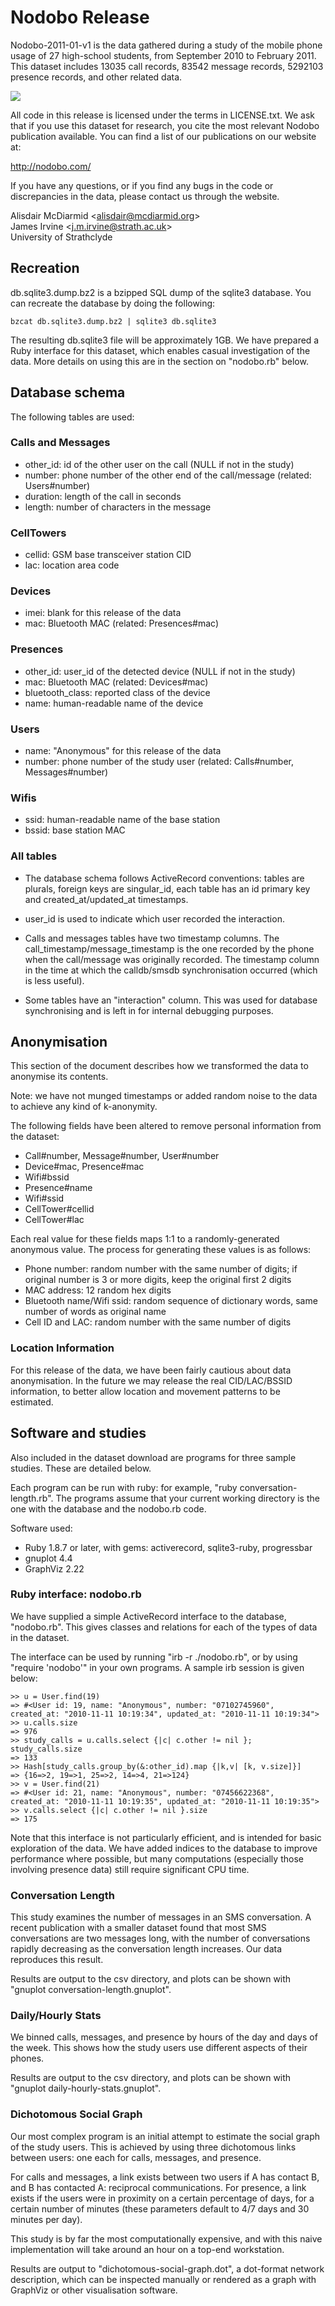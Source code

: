 # Nodobo Release

Nodobo-2011-01-v1 is the data gathered during a study of the mobile phone usage of 27 high-school students, from September 2010 to February 2011. This dataset includes 13035 call records, 83542 message records, 5292103 presence records, and other related data.

![](http://github.com/alisdair/nodobo-release/raw/master/img/nodobo-social.png)

All code in this release is licensed under the terms in LICENSE.txt. We ask that if you use this dataset for research, you cite the most relevant Nodobo publication available. You can find a list of our publications on our website at:

  http://nodobo.com/

If you have any questions, or if you find any bugs in the code or discrepancies in the data, please contact us through the website.

Alisdair McDiarmid &lt;alisdair@mcdiarmid.org&gt;  
James Irvine &lt;j.m.irvine@strath.ac.uk&gt;  
University of Strathclyde


## Recreation

db.sqlite3.dump.bz2 is a bzipped SQL dump of the sqlite3 database. You can recreate the database by doing the following:

    bzcat db.sqlite3.dump.bz2 | sqlite3 db.sqlite3

The resulting db.sqlite3 file will be approximately 1GB. We have prepared a Ruby interface for this dataset, which enables casual investigation of the data. More details on using this are in the section on "nodobo.rb" below.


## Database schema

The following tables are used:

### Calls and Messages

* other_id: id of the other user on the call (NULL if not in the study)
* number: phone number of the other end of the call/message (related: Users#number)
* duration: length of the call in seconds
* length: number of characters in the message

### CellTowers

* cellid: GSM base transceiver station CID
* lac: location area code

### Devices

* imei: blank for this release of the data
* mac: Bluetooth MAC (related: Presences#mac)

### Presences

* other_id: user_id of the detected device (NULL if not in the study)
* mac: Bluetooth MAC (related: Devices#mac)
* bluetooth_class: reported class of the device
* name: human-readable name of the device

### Users

* name: "Anonymous" for this release of the data
* number: phone number of the study user (related: Calls#number, Messages#number)

### Wifis

* ssid: human-readable name of the base station
* bssid: base station MAC

### All tables

* The database schema follows ActiveRecord conventions: tables are plurals, foreign keys are singular_id, each table has an id primary key and created_at/updated_at timestamps.

* user_id is used to indicate which user recorded the interaction.

* Calls and messages tables have two timestamp columns. The call_timestamp/message_timestamp is the one recorded by the phone when the call/message was originally recorded. The timestamp column in the time at which the calldb/smsdb synchronisation occurred (which is less useful).

* Some tables have an "interaction" column. This was used for database synchronising and is left in for internal debugging purposes.


## Anonymisation

This section of the document describes how we transformed the data to anonymise its contents.

Note: we have not munged timestamps or added random noise to the data to achieve any kind of k-anonymity.

The following fields have been altered to remove personal information from the dataset:

* Call#number, Message#number, User#number
* Device#mac, Presence#mac
* Wifi#bssid
* Presence#name
* Wifi#ssid
* CellTower#cellid
* CellTower#lac

Each real value for these fields maps 1:1 to a randomly-generated anonymous value. The process for generating these values is as follows:

* Phone number: random number with the same number of digits; if original number is 3 or more digits, keep the original first 2 digits
* MAC address: 12 random hex digits
* Bluetooth name/Wifi ssid: random sequence of dictionary words, same number of words as original name
* Cell ID and LAC: random number with the same number of digits

### Location Information

For this release of the data, we have been fairly cautious about data anonymisation. In the future we may release the real CID/LAC/BSSID information, to better allow location and movement patterns to be estimated.


## Software and studies

Also included in the dataset download are programs for three sample studies. These are detailed below.

Each program can be run with ruby: for example, "ruby conversation-length.rb". The programs assume that your current working directory is the one with the database and the nodobo.rb code.

Software used:

* Ruby 1.8.7 or later, with gems: activerecord, sqlite3-ruby, progressbar
* gnuplot 4.4
* GraphViz 2.22


### Ruby interface: nodobo.rb

We have supplied a simple ActiveRecord interface to the database, "nodobo.rb". This gives classes and relations for each of the types of data in the dataset.

The interface can be used by running "irb -r ./nodobo.rb", or by using "require 'nodobo'" in your own programs. A sample irb session is given below:

    >> u = User.find(19)
    => #<User id: 19, name: "Anonymous", number: "07102745960", created_at: "2010-11-11 10:19:34", updated_at: "2010-11-11 10:19:34">
    >> u.calls.size
    => 976
    >> study_calls = u.calls.select {|c| c.other != nil }; study_calls.size
    => 133
    >> Hash[study_calls.group_by(&:other_id).map {|k,v| [k, v.size]}]
    => {16=>2, 19=>1, 25=>2, 14=>4, 21=>124}
    >> v = User.find(21)
    => #<User id: 21, name: "Anonymous", number: "07456622368", created_at: "2010-11-11 10:19:35", updated_at: "2010-11-11 10:19:35">
    >> v.calls.select {|c| c.other != nil }.size
    => 175

Note that this interface is not particularly efficient, and is intended for basic exploration of the data. We have added indices to the database to improve performance where possible, but many computations (especially those involving presence data) still require significant CPU time.


### Conversation Length

This study examines the number of messages in an SMS conversation. A recent publication with a smaller dataset found that most SMS conversations are two messages long, with the number of conversations rapidly decreasing as the conversation length increases. Our data reproduces this result.

Results are output to the csv directory, and plots can be shown with "gnuplot conversation-length.gnuplot".


### Daily/Hourly Stats

We binned calls, messages, and presence by hours of the day and days of the week. This shows how the study users use different aspects of their phones.

Results are output to the csv directory, and plots can be shown with "gnuplot daily-hourly-stats.gnuplot".


### Dichotomous Social Graph

Our most complex program is an initial attempt to estimate the social graph of the study users. This is achieved by using three dichotomous links between users: one each for calls, messages, and presence.

For calls and messages, a link exists between two users if A has contact B, and B has contacted A: reciprocal communications. For presence, a link exists if the users were in proximity on a certain percentage of days, for a certain number of minutes (these parameters default to 4/7 days and 30 minutes per day).

This study is by far the most computationally expensive, and with this naive implementation will take around an hour on a top-end workstation.

Results are output to "dichotomous-social-graph.dot", a dot-format network description, which can be inspected manually or rendered as a graph with GraphViz or other visualisation software.
